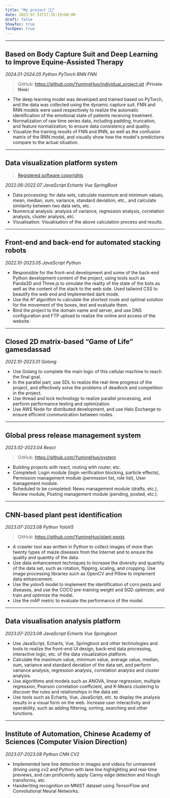```yaml
---
title: "My project 👨‍💻"
date: 2023-07-31T17:35:15+08:00
draft: false
ShowToc: true
TocOpen: true
---
```


-----------------
## Based on Body Capture Suit and Deep Learning to Improve Equine-Assisted Therapy

*2024.01-2024.05 Python PyTorch RNN FNN*

> GitHub: https://github.com/YumingHuo/individual_project.git (**Private Now**)

* The deep learning model was developed and trained based on PyTorch, and the data was collected using the dynamic capture suit. FNN and RNN models were used respectively to realize the automatic identification of the emotional state of patients receiving treatment.
* Normalization of raw time series data, including padding, truncation, and feature normalization, to ensure data consistency and quality.
* Visualize the training results of FNN and RNN, as well as the confusion matrix of the RNN model, and visually show how the model's predictions compare to the actual situation.
-----------------
## Data visualization platform system

> [Registered software copyrights](/pdf/copyright.pdf)

*2022.06-2022.07 JavaScript Echarts Vue SpringBoot*

* Data processing: for data sets, calculate maximum and minimum values, mean, median, sum, variance, standard deviation, etc., and calculate similarity between two data sets, etc.
* Numerical analysis: analysis of variance, regression analysis, correlation analysis, cluster analysis, etc.
* Visualisation: Visualisation of the above calculation process and results.

-----------------
## Front-end and back-end for automated stacking robots

*2022.10-2023.05 JavaScript Python*

* Responsible for the front-end development and some of the back-end Python development content of the project, using tools such as Panda3D and Three.js to simulate the reality of the state of the bots as well as the content of the stack to the web side. Used tailwind CSS to beautify the web end and implemented dark mode.
* Use the A* algorithm to calculate the shortest route and optimal solution for the movement of the boxes, test and evaluate them.
* Bind the project to the domain name and server, and use DNS configuration and FTP upload to realize the online and access of the website.

-----------------
## Closed 2D matrix-based “Game of Life” gamesdassad

*2022.10-2023.01 Golong*

* Use Golang to complete the main logic of this cellular machine to reach the final goal.
* In the parallel part, use SDL to realize the real-time progress of the project, and effectively solve the problems of deadlock and competition in the project.
* Use thread and lock technology to realize parallel processing, and perform performance testing and optimization.
* Use AWS Node for distributed development, and use Halo Exchange to ensure efficient communication between nodes.

-----------------
## Global press release management system

*2023.02-2023.04  React*

> GitHub: https://github.com/YumingHuo/system

* Building projects with react, routing with router, etc.
* Completed: Login module (login verification blocking, particle effects), Permission management module (permission list, role list), User management module.
* Scheduled to be completed: News management module (drafts, etc.), Review module, Posting management module (pending, posted, etc.).

-----------------
## CNN-based plant pest identification

*2023.07-2023.08 Python YoloV5*

> GitHub: https://github.com/YumingHuo/plant-pests

* A crawler tool was written in Python to collect images of more than twenty types of maize diseases from the Internet and to ensure the quality and quantity of the data.
* Use data enhancement techniques to increase the diversity and quantity of the data set, such as rotation, flipping, scaling, and cropping. Use image processing libraries such as OpenCV and Pillow to implement data enhancement.
* Use the yolov5 model to implement the identification of corn pests and diseases, and use the COCO pre-training weight and SGD optimizer, and train and optimize the model.
* Use the mAP metric to evaluate the performance of the model.

-----------------
## Data visualisation analysis platform

*2023.07-2023.08 JavaScript Echarts Vue Springboot*

* Use JavaScript, Echarts, Vue, Springboot and other technologies and tools to realize the front-end UI design, back-end data processing, interactive logic, etc. of the data visualization platform.
* Calculate the maximum value, minimum value, average value, median, sum, variance and standard deviation of the data set, and perform variance analysis, regression analysis, correlation analysis and cluster analysis.
* Use algorithms and models such as ANOVA, linear regression, multiple regression, Pearson correlation coefficient, and K-Means clustering to discover the rules and relationships in the data set.
* Use tools such as Echarts, Vue, JavaScript, etc. to display the analysis results in a visual form on the web. Increase user interactivity and operability, such as adding filtering, sorting, searching and other functions.

-----------------
## Institute of Automation, Chinese Academy of Sciences (Computer Vision Direction)

*2023.07-2023.08 Python CNN CV2*

* Implemented lane line detection in images and videos for unmanned driving using cv2 and Python with lane line highlighting and real-time previews, and can proficiently apply Canny edge detection and Hough transforms, etc.
* Handwriting recognition on MNIST dataset using TensorFlow and Convolutional Neural Networks.